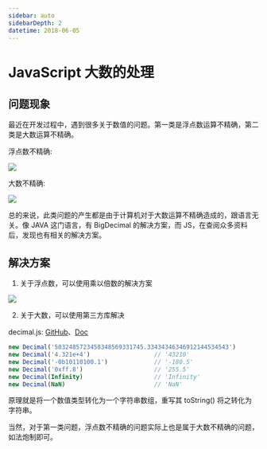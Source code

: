 ```yaml
---
sidebar: auto
sidebarDepth: 2
datetime: 2018-06-05
---
```


# JavaScript 大数的处理

## 问题现象

最近在开发过程中，遇到很多关于数值的问题。第一类是浮点数运算不精确，第二类是大数运算不精确。

浮点数不精确:

![](@/img/articles/001.png)

大数不精确:

![](@/img/articles/003.png)

总的来说，此类问题的产生都是由于计算机对于大数运算不精确造成的，跟语言无关。像 JAVA 这门语言，有 BigDecimal 的解决方案，而 JS，在查阅众多资料后，发现也有相关的解决方案。

## 解决方案

1. 关于浮点数，可以使用乘以倍数的解决方案

![](@/img/articles/002.png)

2. 关于大数，可以使用第三方库解决

decimal.js: [GitHub](https://github.com/MikeMcl/decimal.js)、[Doc](http://mikemcl.github.io/decimal.js/)

```js
new Decimal('5032485723458348569331745.33434346346912144534543')
new Decimal('4.321e+4')                  // '43210'
new Decimal('-0b10110100.1')             // '-180.5'
new Decimal('0xff.8')                    // '255.5'
new Decimal(Infinity)                    // 'Infinity'
new Decimal(NaN)                         // 'NaN'
```

原理就是将一个数值类型转化为一个字符串数组，重写其 toString() 将之转化为字符串。

当然，对于第一类问题，浮点数不精确的问题实际上也是属于大数不精确的问题，如法炮制即可。

